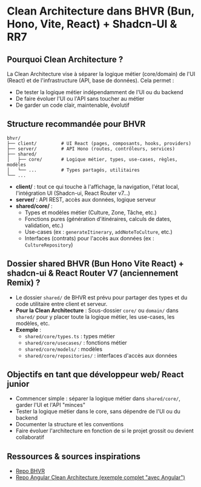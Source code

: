 # Clean Architecture dans BHVR (Bun, Hono, Vite, React) + Shadcn-UI & RR7

## Pourquoi Clean Architecture ?
La Clean Architecture vise à séparer la logique métier (core/domain) de l'UI (React) et de l'infrastructure (API, base de données). Cela permet :
- De tester la logique métier indépendamment de l'UI ou du backend
- De faire évoluer l'UI ou l'API sans toucher au métier
- De garder un code clair, maintenable, évolutif

## Structure recommandée pour BHVR

```
bhvr/
├── client/         # UI React (pages, composants, hooks, providers)
├── server/         # API Hono (routes, contrôleurs, services)
├── shared/
│   ├── core/       # Logique métier, types, use-cases, règles, modèles
│   └── ...         # Types partagés, utilitaires
└── ...
```

- **client/** : tout ce qui touche à l'affichage, la navigation, l'état local, l'intégration UI (Shadcn-ui, React Router v7...)
- **server/** : API REST, accès aux données, logique serveur
- **shared/core/** :
  - Types et modèles métier (Culture, Zone, Tâche, etc.)
  - Fonctions pures (génération d'itinéraires, calculs de dates, validation, etc.)
  - Use-cases (ex : `generateItinerary`, `addNoteToCulture`, etc.)
  - Interfaces (contrats) pour l'accès aux données (ex : `CultureRepository`)

## Dossier shared BHVR (Bun Hono Vite React) + shadcn-ui & React Router V7 (anciennement Remix) ?
- Le dossier `shared/` de BHVR est prévu pour partager des types et du code utilitaire entre client et serveur.
- **Pour la Clean Architecture** : Sous-dossier `core/` ou `domain/` dans `shared/` pour y placer toute la logique métier, les use-cases, les modèles, etc.
- **Exemple** :
  - `shared/core/types.ts` : types métier
  - `shared/core/usecases/` : fonctions métier
  - `shared/core/models/` : modèles
  - `shared/core/repositories/` : interfaces d'accès aux données

## Objectifs en tant que développeur web/ React junior
- Commencer simple : séparer la logique métier dans `shared/core/`, garder l'UI et l'API "minces"
- Tester la logique métier dans le core, sans dépendre de l'UI ou du backend
- Documenter la structure et les conventions
- Faire évoluer l'architecture en fonction de si le projet grossit ou devient collaboratif

## Ressources & sources inspirations
- [Repo BHVR](https://github.com/stevedylandev/bhvr)
- [Repo Angular Clean Architecture (exemple complet "avec Angular")](https://github.com/eturlier/angular-clean-architecture) 